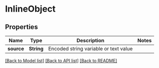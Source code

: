 # InlineObject

## Properties
Name | Type | Description | Notes
------------ | ------------- | ------------- | -------------
**source** | **String** | Encoded string variable or text value | 

[[Back to Model list]](../README.md#documentation-for-models) [[Back to API list]](../README.md#documentation-for-api-endpoints) [[Back to README]](../README.md)


